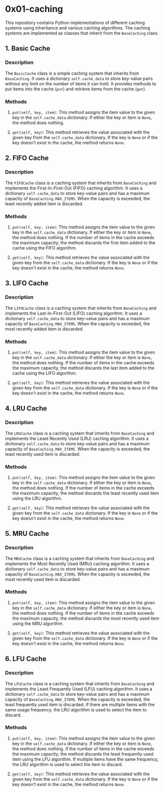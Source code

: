 # 0x01-caching

This repository contains Python implementations of different caching systems using inheritance and various caching algorithms. The caching systems are implemented as classes that inherit from the `BaseCaching` class.


## 1. Basic Cache

### Description
The `BasicCache` class is a simple caching system that inherits from `BaseCaching`. It uses a dictionary `self.cache_data` to store key-value pairs without any limit on the number of items it can hold. It provides methods to put items into the cache (`put`) and retrieve items from the cache (`get`).

### Methods
1. `put(self, key, item)`: This method assigns the item value to the given key in the `self.cache_data` dictionary. If either the key or item is `None`, the method does nothing.

2. `get(self, key)`: This method retrieves the value associated with the given key from the `self.cache_data` dictionary. If the key is `None` or if the key doesn't exist in the cache, the method returns `None`.

## 2. FIFO Cache

### Description
The `FIFOCache` class is a caching system that inherits from `BaseCaching` and implements the First-In-First-Out (FIFO) caching algorithm. It uses a dictionary `self.cache_data` to store key-value pairs and has a maximum capacity of `BaseCaching.MAX_ITEMS`. When the capacity is exceeded, the least recently added item is discarded.

### Methods
1. `put(self, key, item)`: This method assigns the item value to the given key in the `self.cache_data` dictionary. If either the key or item is `None`, the method does nothing. If the number of items in the cache exceeds the maximum capacity, the method discards the first item added to the cache using the FIFO algorithm.

2. `get(self, key)`: This method retrieves the value associated with the given key from the `self.cache_data` dictionary. If the key is `None` or if the key doesn't exist in the cache, the method returns `None`.

## 3. LIFO Cache

### Description
The `LIFOCache` class is a caching system that inherits from `BaseCaching` and implements the Last-In-First-Out (LIFO) caching algorithm. It uses a dictionary `self.cache_data` to store key-value pairs and has a maximum capacity of `BaseCaching.MAX_ITEMS`. When the capacity is exceeded, the most recently added item is discarded.

### Methods
1. `put(self, key, item)`: This method assigns the item value to the given key in the `self.cache_data` dictionary. If either the key or item is `None`, the method does nothing. If the number of items in the cache exceeds the maximum capacity, the method discards the last item added to the cache using the LIFO algorithm.

2. `get(self, key)`: This method retrieves the value associated with the given key from the `self.cache_data` dictionary. If the key is `None` or if the key doesn't exist in the cache, the method returns `None`.

## 4. LRU Cache

### Description
The `LRUCache` class is a caching system that inherits from `BaseCaching` and implements the Least Recently Used (LRU) caching algorithm. It uses a dictionary `self.cache_data` to store key-value pairs and has a maximum capacity of `BaseCaching.MAX_ITEMS`. When the capacity is exceeded, the least recently used item is discarded.

### Methods
1. `put(self, key, item)`: This method assigns the item value to the given key in the `self.cache_data` dictionary. If either the key or item is `None`, the method does nothing. If the number of items in the cache exceeds the maximum capacity, the method discards the least recently used item using the LRU algorithm.

2. `get(self, key)`: This method retrieves the value associated with the given key from the `self.cache_data` dictionary. If the key is `None` or if the key doesn't exist in the cache, the method returns `None`.

## 5. MRU Cache

### Description
The `MRUCache` class is a caching system that inherits from `BaseCaching` and implements the Most Recently Used (MRU) caching algorithm. It uses a dictionary `self.cache_data` to store key-value pairs and has a maximum capacity of `BaseCaching.MAX_ITEMS`. When the capacity is exceeded, the most recently used item is discarded.

### Methods
1. `put(self, key, item)`: This method assigns the item value to the given key in the `self.cache_data` dictionary. If either the key or item is `None`, the method does nothing. If the number of items in the cache exceeds the maximum capacity, the method discards the most recently used item using the MRU algorithm.

2. `get(self, key)`: This method retrieves the value associated with the given key from the `self.cache_data` dictionary. If the key is `None` or if the key doesn't exist in the cache, the method returns `None`.

## 6. LFU Cache

### Description
The `LFUCache` class is a caching system that inherits from `BaseCaching` and implements the Least Frequently Used (LFU) caching algorithm. It uses a dictionary `self.cache_data` to store key-value pairs and has a maximum capacity of `BaseCaching.MAX_ITEMS`. When the capacity is exceeded, the least frequently used item is discarded. If there are multiple items with the same usage frequency, the LRU algorithm is used to select the item to discard.

### Methods
1. `put(self, key, item)`: This method assigns the item value to the given key in the `self.cache_data` dictionary. If either the key or item is `None`, the method does nothing. If the number of items in the cache exceeds the maximum capacity, the method discards the least frequently used item using the LFU algorithm. If multiple items have the same frequency, the LRU algorithm is used to select the item to discard.

2. `get(self, key)`: This method retrieves the value associated with the given key from the `self.cache_data` dictionary. If the key is `None` or if the key doesn't exist in the cache, the method returns `None`.


